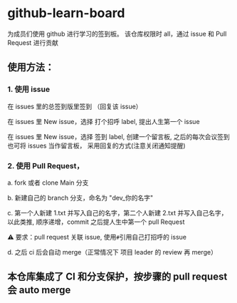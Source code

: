 # github-learn-board

为成员们使用 github 进行学习的签到板。
该仓库权限时 all，通过 issue 和 Pull Request 进行贡献

## 使用方法：

### 1. 使用 issue

在 issues 里的总签到版里签到 （回复该 issue）

在 issues 里 New issue，选择 打个招呼 label, 提出人生第一个 issue

在 issues 里 New issue，选择 签到 label, 创建一个留言板, 之后的每次会议签到也可将 issues 当作留言板， 采用回复的方式(注意关闭通知提醒)

### 2. 使用 Pull Request，

a. fork 或者 clone Main 分支

b. 新建自己的 branch 分支，命名为 "dev\_你的名字"

c. 第一个人新建 1.txt 并写入自己的名字，第二个人新建 2.txt 并写入自己名字，以此类推, 顺序递增，commit 之后提人生中第一个 pull Request

⚠️ 要求：pull request 关联 issue, 使用`#`引用自己打招呼的 issue

d. 之后 ci 后会自动 merge（正常情况下 项目 leader 的 review 再 merge）

## 本仓库集成了 CI 和分支保护，按步骤的 pull request 会 auto merge
